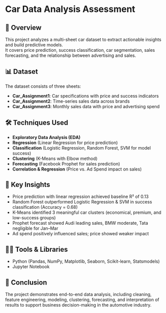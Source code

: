 # Car Data Analysis Assessment

## 📖 Overview
This project analyzes a multi-sheet car dataset to extract actionable insights and build predictive models.  
It covers price prediction, success classification, car segmentation, sales forecasting, and the relationship between advertising and sales.

## 📊 Dataset
The dataset consists of three sheets:
- **Car_Assignment1**: Car specifications with price and success indicators  
- **Car_Assignment2**: Time-series sales data across brands  
- **Car_Assignment3**: Monthly sales data with price and advertising spend  

## 🛠️ Techniques Used
- **Exploratory Data Analysis (EDA)**
- **Regression** (Linear Regression for price prediction)  
- **Classification** (Logistic Regression, Random Forest, SVM for model success)  
- **Clustering** (K-Means with Elbow method)  
- **Forecasting** (Facebook Prophet for sales prediction)  
- **Correlation & Regression** (Price vs. Ad Spend impact on sales)

## 🚀 Key Insights
- Price prediction with linear regression achieved baseline R² of 0.13  
- Random Forest outperformed Logistic Regression & SVM in success classification (Accuracy = 0.68)  
- K-Means identified 3 meaningful car clusters (economical, premium, and low-success groups)  
- Prophet forecast showed Audi leading sales, BMW moderate, Tata negligible for Jan–Mar  
- Ad spend positively influenced sales; price showed weaker impact  

## 🧑‍💻 Tools & Libraries
- Python (Pandas, NumPy, Matplotlib, Seaborn, Scikit-learn, Statsmodels)   
- Jupyter Notebook  

## 📌 Conclusion
The project demonstrates end-to-end data analysis, including cleaning, feature engineering, modeling, clustering, forecasting, and interpretation of results to support business decision-making in the automotive industry.

